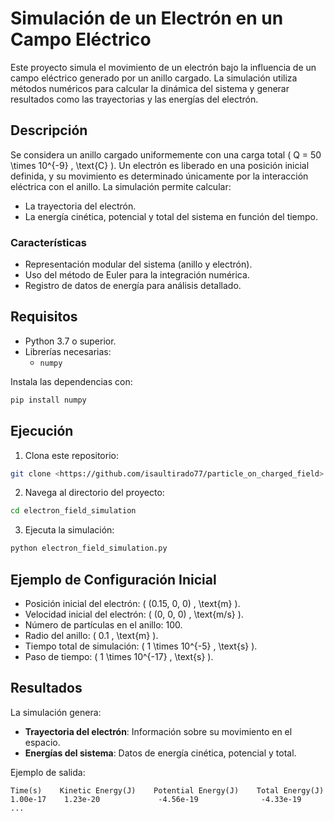 # Simulación de un Electrón en un Campo Eléctrico

Este proyecto simula el movimiento de un electrón bajo la influencia de un campo eléctrico generado por un anillo cargado. La simulación utiliza métodos numéricos para calcular la dinámica del sistema y generar resultados como las trayectorias y las energías del electrón.

## Descripción

Se considera un anillo cargado uniformemente con una carga total \( Q = 50 \times 10^{-9} \, \text{C} \). Un electrón es liberado en una posición inicial definida, y su movimiento es determinado únicamente por la interacción eléctrica con el anillo. La simulación permite calcular:
- La trayectoria del electrón.
- La energía cinética, potencial y total del sistema en función del tiempo.

### Características
- Representación modular del sistema (anillo y electrón).
- Uso del método de Euler para la integración numérica.
- Registro de datos de energía para análisis detallado.

## Requisitos

- Python 3.7 o superior.
- Librerías necesarias:
  - `numpy`

Instala las dependencias con:
```bash
pip install numpy
```

## Ejecución

1. Clona este repositorio:
```bash
git clone <https://github.com/isaultirado77/particle_on_charged_field>
```
2. Navega al directorio del proyecto:
```bash
cd electron_field_simulation
```
3. Ejecuta la simulación:
```bash
python electron_field_simulation.py
```

## Ejemplo de Configuración Inicial
- Posición inicial del electrón: \( (0.15, 0, 0) \, \text{m} \).
- Velocidad inicial del electrón: \( (0, 0, 0) \, \text{m/s} \).
- Número de partículas en el anillo: 100.
- Radio del anillo: \( 0.1 \, \text{m} \).
- Tiempo total de simulación: \( 1 \times 10^{-5} \, \text{s} \).
- Paso de tiempo: \( 1 \times 10^{-17} \, \text{s} \).

## Resultados

La simulación genera:
- **Trayectoria del electrón**: Información sobre su movimiento en el espacio.
- **Energías del sistema**: Datos de energía cinética, potencial y total.

Ejemplo de salida:
```
Time(s)    Kinetic Energy(J)    Potential Energy(J)    Total Energy(J)
1.00e-17    1.23e-20             -4.56e-19              -4.33e-19
...
```